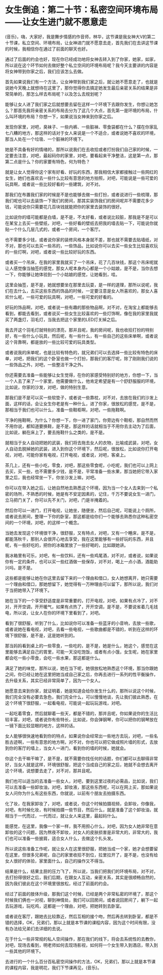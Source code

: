 # 女生倒追：第二十节：私密空间环境布局——让女生进门就不愿意走

(音乐)，嗨，大家好，我是舞步情感的作音师，林华，这节课是我女神大V的第二十节课，私立空间、环境布局，让女神进门就不愿意去走，首先我们在去讲这节课的时候，我相信你在通过了前面的聊天也好。

通过了后面的约会也好，现在你已经成功地将女神去转入到了你家，她家，如家，所以说在这个环节如何去做好整个私立空间的环境布局呢？我今天主要讲的内容是将女神带到你家之后，我们应该怎么去做。

首先如果说我们有一个方法，让女神带到我们家之后，就让她不愿意走了，也就是说她今天晚上就想待在这里了，那你觉得你去搞定她发生最后亲密关系的结果是非常简单的，那怎么样去布局呢？以及怎么去规划呢？

能够让女人进了我们家之后就想要去留在这样一个环境下去跟你发生，你想让她怎么？那首先我将亲密关系的布局去分为了这几个大点，首先第一是环境的布局，什么叫环境的布局？你想一下，如果说当女神来到你家之后。

发现你家里，对吧，臭袜子、一些内裤、一些脏袜、零食袋都在什么？摆在你家乱七八糟的地方，那这样的话对于女人来说是一个不适合，或者说她不喜欢的环境，那当人处在一个垃圾、一个脏袜的环境下。

她是不具备有好的情绪的，那所以说我们在去收拾或者打扮我们自己家的时候，一定要去注意，对吧，最起码你的家里，对吧，要看起来干净整洁，这是第一点，那第二点是什么？你的家要有特色，何为特色？

就是让女人觉得你这个家有好看、好玩的东西，那我相信大家都接触过一些网红的女生，她们也喜欢去一些什么比较有意思的地方拍照，对吧，可能说是一些可爱的玩具啊，或者说一些比较好看的一些建筑，对不对。

那我们在布置我们家的时候是不是也能够去做一些打扮，或者说进行一些梳理，那我们呢也可以去装饰一下我们的房间，那其实装饰我们的房间呢并不需要花多少钱，可能说你只需要花几百块钱就能把你的家里去装饰的很好。

比如说你的墙可能都是白墙，是不是，不太好看，或者说比较脏，那我是不是可以在某宝上去买一些壁纸，对吧，一些好看的壁纸去把我的墙去贴一下，可能说你就贴一个什么几层几式的，或者一个房间，一个客厅。

也不需要多少钱，或者说你家的装修风格本身就不差，那也就不需要去贴墙纸，对不对，那也可以去买一些吊的，一些饰品，比如说你可以去买一些女生比较喜欢玩的一些灯啊，对吧，或者说一些比较好玩的东西。

或者买一个吊床，在我的家里我就买了一个吊床，花了几百块钱，那这个吊床呢就让人感觉像当抽签的感觉，那女人呢本身内心都是一个小姑娘，是不是，当你去想一下，你能够让她体验到一个小姑娘的感觉，让她看到，哇。

这里会抽签，是不是，她就想要坐在那里去玩耍，是一样的道理，那所以说呢，我们在去什么，去买这些东西的饰品的时候，一定要注意是女人所喜欢的，那女人喜欢什么呢，一些可爱的玩具啊，对吧，一些可爱的好看的。

好玩的饰品啊，对吧，或者说一些有趣的那些物品啊，对不对，在淘宝上都能够去看到，都能去看到，或者说买一些女生比较喜欢的一些灯饰啊，像在我的家里我就买了两盏灯，羽毛灯，当我去把这个家里的LED灯关掉之后。

我去开这个羽毛灯就特别的漂亮，那并且呢，我的房间呢，我也收拾打扮的特别好，有一些什么小玩具，然后呢，有一些什么，有一些自己的这些床单啊，或者说这个背靠啊，都是放的一些比较可爱的玩具类型。

或者说我的床单呢，也是比较有特色的，就兄弟们可以去选择一些比较有特色的床单，对吧，把我们的这个卧室也做一个打扮，那我们的客厅呢，除了刚刚我们说的一些饰品之外，对吧，一些整洁干净之外。

你还需要去准备一些能够让女生觉得，在你的家感受特别好的地方，你想一下，当一个人去了来了一个家里，他需要做什么，他肯定希望是有一个舒舒服服的环境，比如说，你家的沙发，对吧，做的特别生意。

那我们是不是可以买一些软垫子，或者说一些靠枕，对不对，去放在我们的沙发上面，这样的话，会让女生你老是有一种什么，进了你家，很放松的感觉，是不是，那相当于我们也可以什么，准备一些鞋柜啊，对吧，一些拖鞋啊。

干净的拖鞋啊，为什么？你想一下，你一进了家门，你旁边有个鞋柜，那自然而然不用你说，都知道要换鞋，是不是，那这样的话就相当于不用你去主动为了后面，比如说，躺在床上了，要去拖鞋什么之类的，是不是。

就相当于女人自动把她的武装，我们将去拖去女人的衣物，比喻成武装，对吧，女人自动去脱掉她的武装，进入到你这个环境下，然后呢，很放松，比如说你打开电视，对吧，可能你家有电视，打开电视，或者说，对吧，客桌上。

茶几上，还有一些小吃，零食，对吧，那这些零食呢，小吃呢，我们也可以上网上去买，买一些，也不需要多少钱，是不是，平常准备一些水果，那当她把它带入家里之后，我也经常坐一下，你坐沙发上嘛，对吧。

你可以在带入她之后，让她自然地去熟悉这个环境，因为当一个女人去来到一个私密的场所，不熟悉的时候，她是有不安定因素的，记住，千万不要说女生一进门，立马把门关了，你可以先不关门，对吧，门是半掩着的。

然后你可以一进门，打开电视，让她坐，随便坐，然后自己呢，可能说上个厕所，或者说去房间，整理一下你的卧室，那这都是给你们一个能够去熟悉你这种私密空间的一个环境，对吧，的这样一个概念。

当她去发现这个环境很干净，很舒服，又有特点，对吧，又有一个睡床，是不是，都能荡秋千，那别人会很开心地去享受，我在这里能够有一些好玩的东西，并且呢，有一些好吃的，把你的冰箱里放了一些好喝的，比如跟她讲。

我冰箱里有可乐，对吧，有一些饮料，还有一些鸡尾酒，对不对，或者说，如果说你有一定的条件，也可以买一些红酒做一些保存，对不对，喝上一点小酒，酒能助兴吗，是不是。

这些都是能够让她在你这里去留下来的一个理由和借口，女人她想离开，她只需要一个理由和借口，那她想留下，她觉得有一万种理由可以留下，那所以说，我们对于当把她带入了环境下。

她在当下的一个享受舒适度是非常重要的，打开电视，对吧，如果有点冷了，对不对，开开空调，开开暖气，如果有点热了，开开空调，是不是，不要说省着几毛钱电，所以说，让女人在你的环境下里看到了，对吧。

看到了很舒服，听到了什么，比如说你可以准备一些蓝牙的小音响，去放一些歌，或者说她在看电视，对吧，去看一些电视，一些歌曲都是不错的，听到在这样的环境下很舒服，是不是，这是她听到的。

那当妈妈看到桌上的一些零食，一些吃的，是不是，她是什么，她这个，感觉在这里能够去满足自己的胃里，可能一天没吃饱饭，或者有点小饿，女生呢，她在家里都会吃一些小零食，会吃一些水果，那这都是什么。

满足了她的味觉，那所以说，她在当下呢，她很放松地熟悉这个环境，那当你跟她之间，你已经让她在这里把她当成自己家之后，你再去进行一系列的性平衡操作，去升级关系，其实已经非常简单了，因为一个女人。

她愿意去来到你家，就证明着，她是知道会给你发生什么的，那所以说这个时候，我们完全没有必要去急色，我们完全什么，可以慢慢地谈，先让我们彼此熟悉，在这个环境下很舒服，一起看电视，可能说一起玩玩游戏，对吧。

一起吃着零食，然后就聊着一些天，都是不错的，那并且呢，你如果说你的生活比较丰富，对吧，或者说你有些特长，比如说，你会弹钢琴，你可以把你的钢琴放在一镜下面比较显眼的地方，这样的话。

女人能够很快速地看到你的特点，如果说你会经常出一些地方去玩，对吧，一些名胜古迹啊，一些有意思的地方啊，对不对，你也可以把它做成照片墙的形式，去放到你的客厅的墙上，当女人一进门，看到你的墙的时候，她就会。

你这个去干嘛干嘛了，是不是，就不需要你找任何的话题，你们都可以去聊得非常好，当女人就是这样，环境很舒服，把这个当成自己的家之后，她就不会想去离开这个环境，说想要去走了，对不对，那并且呢。

我们也可以适当的去准备一些女人，对吧，要到这里过夜的必需品，比如说，我们可以去准备一些卸妆油，对吧，卸妆液，那这些东西呢，可以在网上买，那如果说女人问你为什么有这些东西，你就说，以前有个朋友去拍摄东西。

化了妆，在我家卸妆了，对吧，或者说，你这个时候拍摄视频，会卸妆，你像我，对吧，有时候化妆，有时候拍摄一些节目，然后什么，就是准备了这个卸妆油，就相当于一代而过，一代而过，就让女人来这里，最起码什么。

能感觉，在这里，我像一个家一样，我不用担心什么，对吧，因为女人她非常在意卸妆的这个问题，因为熬夜不卸妆，对女人的皮肤损害是非常大的，非常大的，我们也可以准备一些披肩，适合女人什么，去做这个扎头发。

所以说这些准备工作呢，就让女人在这里很舒服，把她当成一个家，她才会想要留在这里，但很多兄弟呢，自己的家里收拾不到位，拉里拉开了，是不是，也没有给女人很好的体验，家里面什么，自己的操作又不得当。

结果是什么，结果主厨的压力飞了，所以说，当我们把我们的环境布局，对不对，去打扮得很好之后，我们后期，在跟女人互动，亲密关系，其实是很顺畅自然的，因为我们彼此在这个环境里很放松，经过了前面的约会。

经过了前面的肢体升级，那我们这个时候，已经是两个非常私密的环境了，那这个时候我们俩也一对视，聊到神情处，我们可以回房间，或者说回房间了，躺下一起去玩游戏，玩吃鸡，这都是一个理由，对吧，把她转到去卧室。

或者说在客厅，跟她去比较靠近，然后互相的接个吻，然后再去转到卧室，都是不错的选择，OK，兄弟们，那以上就是本节课的课程内容，因为这个时间有限，没有办法给兄弟们去详细的去说。

在于什么一些非常规的私人空间操作，那在我们的线下，将会去系统性的去教你，对吧，现场去看到，明老师如何去现场影视，如何将一个女生带入到酒店，带入到一些其他的环境下。

去进行的一个什么百分百私密空间操作的方法，OK，兄弟们，那以上就是本节课的课程内容，我是明花，我们下节课再见，(音乐)。

